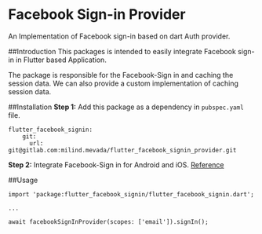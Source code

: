 # Facebook Sign-in Provider

An Implementation of Facebook sign-in based on dart Auth provider.

##Introduction
This packages is intended to easily integrate Facebook sign-in in Flutter based Application.

The package is responsible for the Facebook-Sign in and caching the session data. We can also provide a custom implementation of caching session data.


##Installation
**Step 1:** Add this package as a dependency in `pubspec.yaml` file.

```
flutter_facebook_signin:
    git:
      url: git@gitlab.com:milind.mevada/flutter_facebook_signin_provider.git
``` 

**Step 2:** Integrate Facebook-Sign in for Android and iOS. [Reference](https://pub.dev/packages/flutter_facebook_login)

##Usage
```
import 'package:flutter_facebook_signin/flutter_facebook_signin.dart';

...

await facebookSignInProvider(scopes: ['email']).signIn();
```
